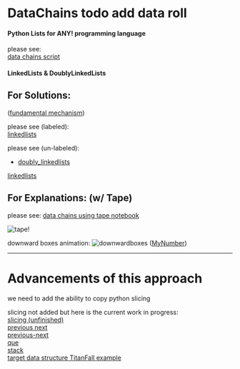 # DataChains todo add data roll
#### Python Lists for ANY! programming language
please see:  
[data chains script](datachain.py)


#### LinkedLists & DoublyLinkedLists

## For Solutions:  
([fundamental mechanism](explanations/fundamentalmechanism.ipynb))  


  
please see (labeled):  
[linkedlists](explanations/shortandsweet.ipynb)  
  
please see (un-labeled):  
*  [doubly_linkedlists](doubly_linkedlists.ipynb)

[linkedlists](linkedlists.ipynb)


## For Explanations: (w/ Tape)
please see:
[data chains using tape notebook](explanations/data_chains.ipynb)

![tape!](explanations/res/tape.gif)

downward boxes animation:
![downwardboxes](explanations/res/downwardboxes.gif)
([MyNumber](explanations/fundamentalmechanism.ipynb))  



<hr>

# Advancements of this approach  

we need to add the ability to copy python slicing

slicing not added but here is the current work in progress:  
[slicing (unfinished)](slicing_wip/slicing_todo.ipynb)  
[previous next](previous_next_n.ipynb)  
[previous-next](previousandnextnlinkedlist.ipynb)  
[que](que.ipynb)  
[stack](stack.ipynb)  
[target data structure TitanFall example](TitanFall/target-data-structure.ipynb)
